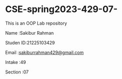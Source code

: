 # CSE-spring2023-429-07-
This is an OOP Lab repository


Name  :Sakibur Rahman

Studen ID:21225103429

Email :sakiburrahman429@gmail.com

Intake  :49

Section :07

